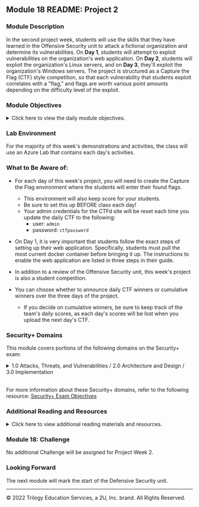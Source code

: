 ## Module 18 README: Project 2

### Module Description

In the second project week, students will use the skills that they have learned in the Offensive Security unit to attack a fictional organization and determine its vulnerabilities. On **Day 1**, students will attempt to exploit vulnerabilities on the organization's web application. On **Day 2**, students will exploit the organization's Linux servers, and on **Day 3**, they'll exploit the organization's Windows servers. The project is structured as a Capture the Flag (CTF) style competition, so that each vulnerability that students exploit correlates with a "flag," and flags are worth various point amounts depending on the difficulty level of the exploit.

### Module Objectives

<details>
    <summary>Click here to view the daily module objectives.</summary>

  <br>

- **Day 1**: Students will be provided a fictional organization's web application that has a variety of vulnerabilities. Students will be tasked with finding flags as they exploit these vulnerabilities.

- **Day 2**: Students will continue to exploit the fictional organization, but will focus on the organization's Linux servers and vulnerabilities related to Linux operating systems. Students will continue finding flags during their exploitation.

- **Day 3**: Students will continue to exploit the fictional organization, but will focus on the organization's Windows servers and vulnerabilities related to Windows operating systems. Students will continue finding flags during their exploitation.


</details>



### Lab Environment

For the majority of this week's demonstrations and activities, the class will use an Azure Lab that contains each day's activities.

### What to Be Aware of:

  - For each day of this week's project, you will need to create the Capture the Flag environment where the students will enter their found flags.  
    - This environment will also keep score for your students.
    - Be sure to set this up BEFORE class each day!
    - Your admin credentials for the CTFd site will be reset each time you update the daily CTF to the following:
       - user: `admin`
       - password: `ctfpassword`
  
  - On Day 1, it is very important that students follow the exact steps of setting up their web application. Specifically, students must pull the most current  docker container before bringing it up. The instructions to enable the web application are listed in three steps in their guide.

  - In addition to a review of the Offensive Security unit, this week's project is also a student competition.
  - You can choose whether to announce daily CTF winners or cumulative winners over the three days of the project.
    - If you decide on cumulative winners, be sure to keep track of the team's daily scores, as each day's scores will be lost when you upload the next day's CTF.


### Security+ Domains

This module covers portions of the following domains on the Security+ exam:

<details>
    <summary>1.0 Attacks, Threats, and Vulnerabilities / 2.0 Architecture and Design / 3.0 Implementation </summary> 
 <br>

- Indicators of compromise
- Types of attacks
- Network components
- Secure network architecture concepts
- Common security issues
- Secure protocols
- Incident response procedures


</details> 

<br>

For more information about these Security+ domains, refer to the following resource: [Security+ Exam Objectives](https://comptiacdn.azureedge.net/webcontent/docs/default-source/exam-objectives/comptia-security-sy0-601-exam-objectives-(2-0).pdf?sfvrsn=8c5889ff_2)




### Additional Reading and Resources

<details> 
<summary> Click here to view additional reading materials and resources. </summary>
</br>

#### Day 1

- [CTFd Guide](https://docs.ctfd.io/docs/overview)  
- [OWASP Top 10 Web Application Security Risks](https://owasp.org/www-project-top-ten/)
- [41 Common Web Application Vulnerabilities Explained](https://securityscorecard.com/blog/common-web-application-vulnerabilities-explained)
- [Web application Input Validation Cheat Sheet](https://cheatsheetseries.owasp.org/cheatsheets/Input_Validation_Cheat_Sheet.html)
- [How to Use Burp Suite for Penetration Testing](https://portswigger.net/burp/documentation/desktop/penetration-testing)

#### Day 2:

- [CTFd Guide](https://docs.ctfd.io/docs/overview)  
- [List of CVEs](https://cve.mitre.org/cve/)
- [MSFconsole Core Commands Tutorial](https://www.offensive-security.com/metasploit-unleashed/msfconsole-commands/)

#### Day 3

- [Windows 10 Security Vulnerabilities](https://www.cvedetails.com/vulnerability-list/vendor_id-26/product_id-32238/Microsoft-Windows-10.html)




---


</details>



### Module 18: Challenge

No additional Challenge will be assigned for Project Week 2.

### Looking Forward 

The next module will mark the start of the Defensive Security unit. 


---


© 2022 Trilogy Education Services, a 2U, Inc. brand. All Rights Reserved.
